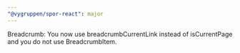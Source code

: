 ```yaml
---
"@vygruppen/spor-react": major
---
```


Breadcrumb: You now use breadcrumbCurrentLink instead of isCurrentPage and you do not use BreadcrumbItem.
